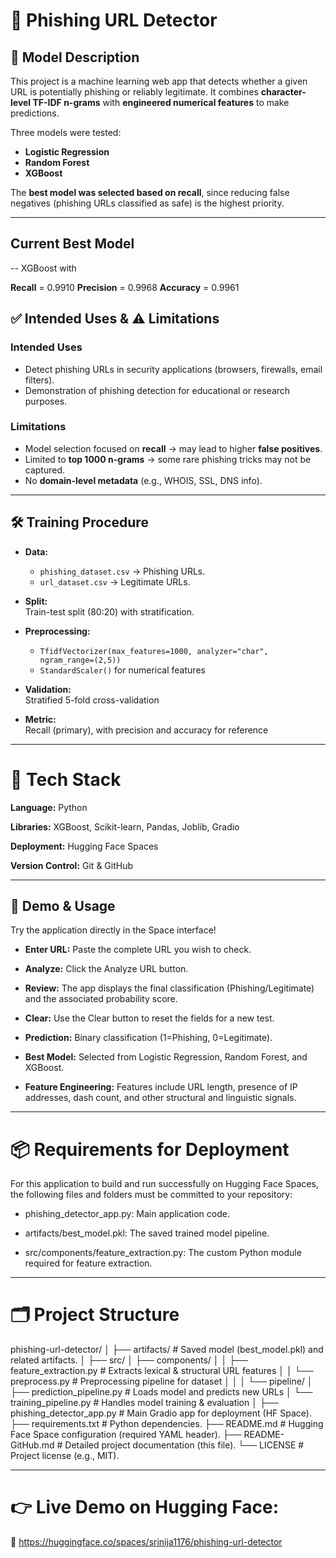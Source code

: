 # 🎣 Phishing URL Detector

## 📌 Model Description  

This project is a machine learning web app that detects whether a given URL is potentially phishing or reliably legitimate. It combines **character-level TF-IDF n-grams** with **engineered numerical features** to make predictions.  

Three models were tested: 

- **Logistic Regression**  
- **Random Forest**  
- **XGBoost**  

The **best model was selected based on recall**, since reducing false negatives (phishing URLs classified as safe) is the highest priority.  

---

## Current Best Model

  -- XGBoost with 

**Recall** = 0.9910
**Precision** = 0.9968 
**Accuracy** = 0.9961 

## ✅ Intended Uses & ⚠️ Limitations  

### Intended Uses 

- Detect phishing URLs in security applications (browsers, firewalls, email filters).  
- Demonstration of phishing detection for educational or research purposes.  

### Limitations  

- Model selection focused on **recall** → may lead to higher **false positives**.  
- Limited to **top 1000 n-grams** → some rare phishing tricks may not be captured.  
- No **domain-level metadata** (e.g., WHOIS, SSL, DNS info).  

---

## 🛠️ Training Procedure  

- **Data:**  
  - `phishing_dataset.csv` → Phishing URLs.  
  - `url_dataset.csv` → Legitimate URLs.  

- **Split:**  
  Train-test split (80:20) with stratification.  

- **Preprocessing:**  
  - `TfidfVectorizer(max_features=1000, analyzer="char", ngram_range=(2,5))`  
  - `StandardScaler()` for numerical features  

- **Validation:**  
  Stratified 5-fold cross-validation  

- **Metric:**  
  Recall (primary), with precision and accuracy for reference  

---

# 🧩 Tech Stack

**Language:** Python

**Libraries:** XGBoost, Scikit-learn, Pandas, Joblib, Gradio

**Deployment:** Hugging Face Spaces

**Version Control:** Git & GitHub

---


## 🚀 Demo & Usage

Try the application directly in the Space interface!

- **Enter URL:** Paste the complete URL you wish to check.

- **Analyze:** Click the Analyze URL button.

- **Review:** The app displays the final classification (Phishing/Legitimate) and the associated probability score.

- **Clear:** Use the Clear button to reset the fields for a new test.


- **Prediction:** Binary classification (1=Phishing, 0=Legitimate).

- **Best Model:** Selected from Logistic Regression, Random Forest, and XGBoost.

- **Feature Engineering:** Features include URL length, presence of IP addresses, dash count, and other structural and linguistic signals.

---

# 📦 Requirements for Deployment

For this application to build and run successfully on Hugging Face Spaces, the following files and folders must be committed to your repository:

- phishing_detector_app.py: Main application code.


- artifacts/best_model.pkl: The saved trained model pipeline.

- src/components/feature_extraction.py: The custom Python module required for feature extraction.

---

# 🗂️ Project Structure

phishing-url-detector/
│
├── artifacts/                  # Saved model (best_model.pkl) and related artifacts.
│
├── src/
│   ├── components/
│   │   ├── feature_extraction.py   # Extracts lexical & structural URL features
│   │   └── preprocess.py           # Preprocessing pipeline for dataset
│   │
│   └── pipeline/
│       ├── prediction_pipeline.py  # Loads model and predicts new URLs
│       └── training_pipeline.py    # Handles model training & evaluation
│
├── phishing_detector_app.py    # Main Gradio app for deployment (HF Space).
├── requirements.txt            # Python dependencies.
├── README.md                   # Hugging Face Space configuration (required YAML header).
├── README-GitHub.md            # Detailed project documentation (this file).
└── LICENSE                     # Project license (e.g., MIT).                           


---

# 👉 Live Demo on Hugging Face:
🔗 https://huggingface.co/spaces/srinija1176/phishing-url-detector

